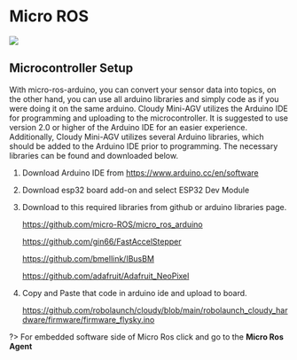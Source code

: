 # Micro ROS
![](https://raw.githubusercontent.com/robolaunch/cloudy/docs/docs/images/micro-ROS_big_logo.png)

## Microcontroller Setup

With micro-ros-arduino, you can convert your sensor data into topics, on the other hand, you can use all arduino libraries and simply code as if you were doing it on the same arduino.
Cloudy Mini-AGV utilizes the Arduino IDE for programming and uploading to the microcontroller. It is suggested to use version 2.0 or higher of the Arduino IDE for an easier experience. Additionally, Cloudy Mini-AGV utilizes several Arduino libraries, which should be added to the Arduino IDE prior to programming. The necessary libraries can be found and downloaded below. 

1. Download Arduino IDE from https://www.arduino.cc/en/software

2. Download esp32 board add-on and select ESP32 Dev Module

3. Download to this required libraries from github or arduino libraries page.

    https://github.com/micro-ROS/micro_ros_arduino

    https://github.com/gin66/FastAccelStepper

    https://github.com/bmellink/IBusBM

    https://github.com/adafruit/Adafruit_NeoPixel

4. Copy and Paste that code in arduino ide and upload to board.

    https://github.com/robolaunch/cloudy/blob/main/robolaunch_cloudy_hardware/firmware/firmware_flysky.ino


?> For embedded software side of Micro Ros click and go to the <a>**Micro Ros Agent**</a>